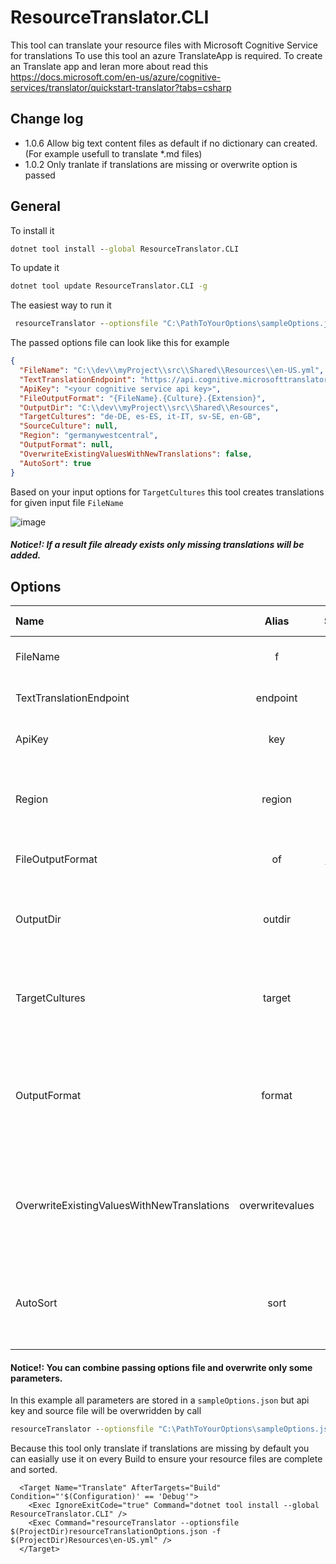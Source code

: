 # ResourceTranslator.CLI
This tool can translate your resource files with Microsoft Cognitive Service for translations
To use this tool an azure TranslateApp is required.
To create an Translate app and leran more about read this https://docs.microsoft.com/en-us/azure/cognitive-services/translator/quickstart-translator?tabs=csharp


## Change log
- 1.0.6 Allow big text content files as default if no dictionary can created. (For example usefull to translate *.md files)
- 1.0.2 Only tranlate if translations are missing or overwrite option is passed

## General

To install it

```cmd
dotnet tool install --global ResourceTranslator.CLI
```

To update it

```cmd
dotnet tool update ResourceTranslator.CLI -g
```

The easiest way to run it
```cmd
 resourceTranslator --optionsfile "C:\PathToYourOptions\sampleOptions.json"
```

The passed options file can look like this for example
```json
{
  "FileName": "C:\\dev\\myProject\\src\\Shared\\Resources\\en-US.yml",
  "TextTranslationEndpoint": "https://api.cognitive.microsofttranslator.com/",
  "ApiKey": "<your cognitive service api key>",
  "FileOutputFormat": "{FileName}.{Culture}.{Extension}",
  "OutputDir": "C:\\dev\\myProject\\src\\Shared\\Resources",
  "TargetCultures": "de-DE, es-ES, it-IT, sv-SE, en-GB",
  "SourceCulture": null,
  "Region": "germanywestcentral",
  "OutputFormat": null,
  "OverwriteExistingValuesWithNewTranslations": false,
  "AutoSort": true
}
```

Based on your input options for `TargetCultures` this tool creates translations for given input file `FileName`

![image](https://user-images.githubusercontent.com/11070717/138893321-440e103e-74ee-4cfd-99bb-3a0e2bda2069.png)

##### Notice!: If a result file already exists only missing translations will be added.


## Options

| Name          |      Alias   | Sample        | Is Required    | Description
| :---          |    :----:    |:---           |     :----:     |:---                      |
| FileName      | f            | `-f "C:\path\file.json"`   | yes           | The main input file to translate                   |
| TextTranslationEndpoint      | endpoint            | `-endpoint "https://api.cognitive.microsofttranslator.com/"`   | yes           | Endpoint for translation service
| ApiKey      | key            | `-key "<your api key>"`   | yes           | Api key for translation service
| Region      | region            | `-region "germanywestcentral"`   | yes           | Region where your azure cognitive service is stored
| FileOutputFormat      | of            | `-of "Generated_{FileName}_for_culture_{Culture}.{Extension}"`   | no           | Format to save out put file
| OutputDir      | outdir            | `-outdir "C:\otherdir\"`   | no           | Optional path to store result files in. Default is same dir as input file
| TargetCultures      | target            | `-target "de-DE, it-IT"`   | yes           | Target cultures to generate translations for. Split by , or ; possible
| OutputFormat      | format            | `-format "Json"`   | no           | Default same as input but if you want to convert yaml to json for example you can specify a format here
| OverwriteExistingValuesWithNewTranslations      | overwritevalues            | `-overwritevalues "True"`   | no           | If this is true existing target resources will overwridden and not merged
| AutoSort      | sort            | `-sort "True"`   | no           | If this is true all result files and the input file file sorted automatically Asc


#### Notice!: You can combine passing options file and overwrite only some parameters.
In this example all parameters are stored in a `sampleOptions.json` but api key and source file will be overwridden by call
```cmd
resourceTranslator --optionsfile "C:\PathToYourOptions\sampleOptions.json" -key "diferentApiKey" -f "PathToMyFile.json"
```

Because this tool only translate if translations are missing by default you can easially use it on every Build to ensure your resource files are complete and sorted.

```msbuild
  <Target Name="Translate" AfterTargets="Build" Condition="'$(Configuration)' == 'Debug'">
    <Exec IgnoreExitCode="true" Command="dotnet tool install --global ResourceTranslator.CLI" />
    <Exec Command="resourceTranslator --optionsfile $(ProjectDir)resourceTranslationOptions.json -f $(ProjectDir)Resources\en-US.yml" />
  </Target>
  ```

